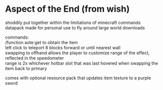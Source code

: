 # Aspect of the End (from wish)
shoddily put together within the limitations of minecraft commands <br />
datapack made for personal use to fly around large world downloads <br />

commands: <br />
/function aote:get to obtain the item <br />
left click to teleport 8 blocks forward or until nearest wall <br />
swapping to offhand allows the player to customize range of the effect, reflected in the speedometer <br />
range is 2x whichever hotbar slot that was last hovered when swapping the item back to primary

comes with optional resource pack that updates item texture to a purple sword
